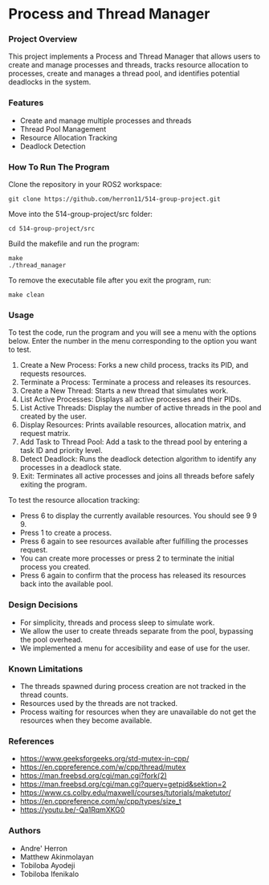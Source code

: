 # Process and Thread Manager

### Project Overview
This project implements a Process and Thread Manager that allows users to create and manage processes and threads, tracks resource allocation to processes, create and manages a thread pool, and identifies potential deadlocks in the system.

### Features
- Create and manage multiple processes and threads
- Thread Pool Management
- Resource Allocation Tracking
- Deadlock Detection


### How To Run The Program

Clone the repository in your ROS2 workspace:
```
git clone https://github.com/herron11/514-group-project.git
```
Move into the 514-group-project/src folder:
```
cd 514-group-project/src
```

Build the makefile and run the program:
```
make
./thread_manager
```
To remove the executable file after you exit the program, run:
```
make clean
```

### Usage

To test the code, run the program and you will see a menu with the options below. Enter the number in the menu corresponding to the option you want to test.

1. Create a New Process: Forks a new child process, tracks its PID, and requests resources.
2. Terminate a Process: Terminate a process and releases its resources.
3. Create a New Thread: Starts a new thread that simulates work.
4. List Active Processes: Displays all active processes and their PIDs.
5. List Active Threads: Display the number of active threads in the pool and created by the user.
6. Display Resources: Prints available resources, allocation matrix, and request matrix.
7. Add Task to Thread Pool: Add a task to the thread pool by entering a task ID and priority level.
8. Detect Deadlock: Runs the deadlock detection algorithm to identify any processes in a deadlock state.
9. Exit: Terminates all active processes and joins all threads before safely exiting the program.

To test the resource allocation tracking:
- Press 6 to display the currently available resources. You should see 9 9 9.
- Press 1 to create a process.
- Press 6 again to see resources available after fulfilling the processes request.
- You can create more processes or press 2 to terminate the initial process you created.
- Press 6 again to confirm that the process has released its resources back into the available pool.


### Design Decisions
- For simplicity, threads and process sleep to simulate work.
- We allow the user to create threads separate from the pool, bypassing the pool overhead.
- We implemented a menu for accesibility and ease of use for the user.

### Known Limitations
- The threads spawned during process creation are not tracked in the thread counts.
- Resources used by the threads are not tracked.
- Process waiting for resources when they are unavailable do not get the resources when they become available.

### References
- https://www.geeksforgeeks.org/std-mutex-in-cpp/
- https://en.cppreference.com/w/cpp/thread/mutex
- https://man.freebsd.org/cgi/man.cgi?fork(2)
- https://man.freebsd.org/cgi/man.cgi?query=getpid&sektion=2
- https://www.cs.colby.edu/maxwell/courses/tutorials/maketutor/
- https://en.cppreference.com/w/cpp/types/size_t
- https://youtu.be/-Qa1RqmXKG0

### Authors
- Andre' Herron
- Matthew Akinmolayan
- Tobiloba Ayodeji
- Tobiloba Ifenikalo

